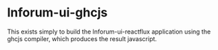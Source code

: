 # lnforum-ui-ghcjs

This exists simply to build the lnforum-ui-reactflux application using the ghcjs compiler, which produces the result javascript.

